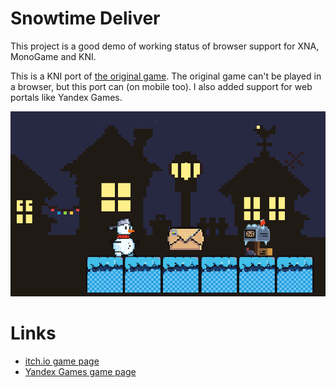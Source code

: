 # Snowtime Deliver

This project is a good demo of working status of browser support for XNA, MonoGame and KNI.

This is a KNI port of [the original game](https://github.com/ongamex/winter_game_csharp). The original game can't be played in a browser, but this port can (on mobile too). I also added support for web portals like Yandex Games.

![Cover](Docs/Cover.png)

# Links

* [itch.io game page](https://m039.itch.io/snowtimedelivery-kni)
* [Yandex Games game page](https://yandex.ru/games/app/356358?draft=true&lang=ru)

